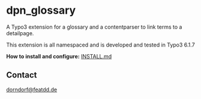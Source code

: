 # dpn_glossary

A Typo3 extension for a glossary and a contentparser to link terms to a detailpage.

This extension is all namespaced and is developed and tested in Typo3 6.1.7

**How to install and configure:** [INSTALL.md](INSTALL.md)

## Contact
<dorndorf@featdd.de>